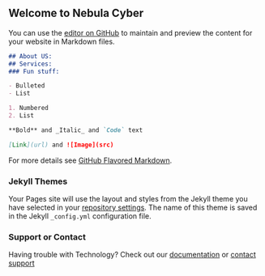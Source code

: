 ## Welcome to Nebula Cyber

You can use the [editor on GitHub](https://github.com/NebulaCyberSolutions/nebulacybersolutions.github.io/edit/master/index.md) to maintain and preview the content for your website in Markdown files.


```markdown
## About US:
## Services:
### Fun stuff:

- Bulleted
- List

1. Numbered
2. List

**Bold** and _Italic_ and `Code` text

[Link](url) and ![Image](src)
```

For more details see [GitHub Flavored Markdown](https://guides.github.com/features/mastering-markdown/).

### Jekyll Themes

Your Pages site will use the layout and styles from the Jekyll theme you have selected in your [repository settings](https://github.com/NebulaCyberSolutions/nebulacybersolutions.github.io/settings). The name of this theme is saved in the Jekyll `_config.yml` configuration file.

### Support or Contact

Having trouble with Technology? Check out our [documentation](https://help.github.com/categories/github-pages-basics/) or [contact support](contact.html)
